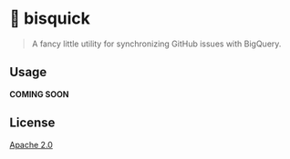 # 🥞 bisquick
> A fancy little utility for synchronizing GitHub issues with BigQuery.

## Usage
**COMING SOON**

## License
[Apache 2.0](LICENSE.md)

